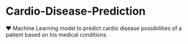 # Cardio-Disease-Prediction
:heart: Machine Learning model to predict cardio disease possibilities of a patient based on his medical conditions
